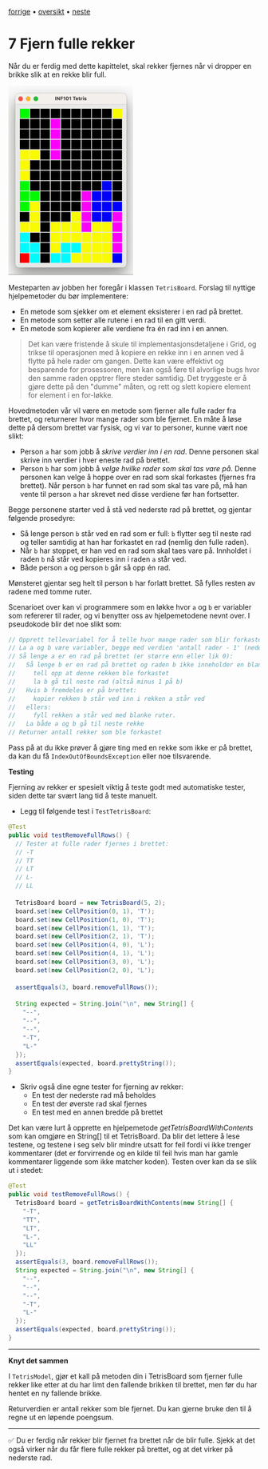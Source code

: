 [forrige](./06-droppebrikke.md) &bullet; [oversikt](../README.md#steg-for-steg) &bullet; [neste](./08-timer.md)

# 7 Fjern fulle rekker

Når du er ferdig med dette kapittelet, skal rekker fjernes når vi dropper en brikke slik at en rekke blir full.

[<img src="./pics/clearRows.gif"  width="250">](./pics/clearRows.gif)


Mesteparten av jobben her foregår i klassen `TetrisBoard`. Forslag til nyttige hjelpemetoder du bør implementere:
- En metode som sjekker om et element eksisterer i en rad på brettet.
- En metode som setter alle rutene i en rad til en gitt verdi.
- En metode som kopierer alle verdiene fra én rad inn i en annen. 
> Det kan være fristende å skule til implementasjonsdetaljene i Grid, og trikse til operasjonen med å kopiere en rekke inn i en annen ved å flytte på hele rader om gangen. Dette kan være effektivt og besparende for prosessoren, men kan også føre til alvorlige bugs hvor den samme raden opptrer flere steder samtidig. Det tryggeste er å gjøre dette på den "dumme" måten, og rett og slett kopiere element for element i en for-løkke.

Hovedmetoden vår vil være en metode som fjerner alle fulle rader fra brettet, og returnerer hvor mange rader som ble fjernet. En måte å løse dette på dersom brettet var fysisk, og vi var to personer, kunne vært noe slikt:
- Person `a` har som jobb å *skrive verdier inn i en rad*. Denne personen skal skrive inn verdier i hver eneste rad på brettet.
- Person `b` har som jobb å *velge hvilke rader som skal tas vare på*. Denne personen kan velge å hoppe over en rad som skal forkastes (fjernes fra brettet). Når person `b` har funnet en rad som skal tas vare på, må han vente til person `a` har skrevet ned disse verdiene før han fortsetter.

Begge personene starter ved å stå ved nederste rad på brettet, og gjentar følgende prosedyre:
- Så lenge person `b` står ved en rad som er full: `b` flytter seg til neste rad og teller samtidig at han har forkastet en rad (nemlig den fulle raden).
- Når `b` har stoppet, er han ved en rad som skal taes vare på. Innholdet i raden `b` nå står ved kopieres inn i raden `a` står ved.
- Både person `a` og person `b` går så opp én rad.

Mønsteret gjentar seg helt til person `b` har forlatt brettet. Så fylles resten av radene med tomme ruter.

Scenarioet over kan vi programmere som en løkke hvor `a` og `b` er variabler som refererer til rader, og vi benytter oss av hjelpemetodene nevnt over. I pseudokode blir det noe slikt som:

```java
// Opprett tellevariabel for å telle hvor mange rader som blir forkastet
// La a og b være variabler, begge med verdien 'antall rader - 1' (nederste rad på brettet)
// Så lenge a er en rad på brettet (er større enn eller lik 0):
//   Så lenge b er en rad på brettet og raden b ikke inneholder en blank rute:
//     tell opp at denne rekken ble forkastet
//     la b gå til neste rad (altså minus 1 på b)
//   Hvis b fremdeles er på brettet:
//     kopier rekken b står ved inn i rekken a står ved
//   ellers:
//     fyll rekken a står ved med blanke ruter.
//   La både a og b gå til neste rekke
// Returner antall rekker som ble forkastet
```
Pass på at du ikke prøver å gjøre ting med en rekke som ikke er på brettet, da kan du få `IndexOutOfBoundsException` eller noe tilsvarende.

**Testing**

Fjerning av rekker er spesielt viktig å teste godt med automatiske tester, siden dette tar svært lang tid å teste manuelt.


* Legg til følgende test i `TestTetrisBoard`:

```java
@Test
public void testRemoveFullRows() {
  // Tester at fulle rader fjernes i brettet:
  // -T
  // TT
  // LT
  // L-
  // LL

  TetrisBoard board = new TetrisBoard(5, 2);
  board.set(new CellPosition(0, 1), 'T');
  board.set(new CellPosition(1, 0), 'T');
  board.set(new CellPosition(1, 1), 'T');
  board.set(new CellPosition(2, 1), 'T');
  board.set(new CellPosition(4, 0), 'L');
  board.set(new CellPosition(4, 1), 'L');
  board.set(new CellPosition(3, 0), 'L');
  board.set(new CellPosition(2, 0), 'L');

  assertEquals(3, board.removeFullRows());

  String expected = String.join("\n", new String[] {
    "--",
    "--",
    "--",
    "-T",
    "L-"
  });
  assertEquals(expected, board.prettyString());
}
```

* Skriv også dine egne tester for fjerning av rekker:
  * En test der nederste rad må beholdes
  * En test der øverste rad skal fjernes
  * En test med en annen bredde på brettet

Det kan være lurt å opprette en hjelpemetode *getTetrisBoardWithContents* som kan omgjøre en String[] til et TetrisBoard. Da blir det lettere å lese testene, og testene i seg selv blir mindre utsatt for feil fordi vi ikke trenger kommentarer (det er forvirrende og en kilde til feil hvis man har gamle kommentarer liggende som ikke matcher koden). Testen over kan da se slik ut i stedet:

```java
@Test
public void testRemoveFullRows() {
  TetrisBoard board = getTetrisBoardWithContents(new String[] {
    "-T",
    "TT",
    "LT",
    "L-",
    "LL"
  });
  assertEquals(3, board.removeFullRows());
  String expected = String.join("\n", new String[] {
    "--",
    "--",
    "--",
    "-T",
    "L-"
  });
  assertEquals(expected, board.prettyString());
}
```

---
**Knyt det sammen**

I `TetrisModel`, gjør et kall på metoden din i TetrisBoard som fjerner fulle rekker like etter at du har limt den fallende brikken til brettet, men før du har hentet en ny fallende brikke.

Returverdien er antall rekker som ble fjernet. Du kan gjerne bruke den til å regne ut en løpende poengsum.

---

:white_check_mark:  Du er ferdig når rekker blir fjernet fra brettet når de blir fulle. Sjekk at det også virker når du får flere fulle rekker på brettet, og at det virker på nederste rad.
